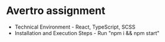 # Avertro assignment
- Technical Environment - React, TypeScript, SCSS
- Installation and Execution Steps - Run "npm i && npm start"
